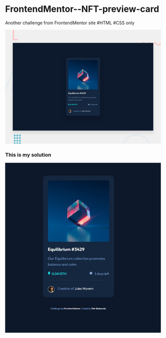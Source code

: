# FrontendMentor--NFT-preview-card
Another challenge from FrontendMentor site #HTML #CSS only

<img src="design/desktop-preview.jpg" alt="NFT preview card component">


<h3>This is my solution</h3>
<img src="design/my-solution.jpg" alt="NFT preview card component">
